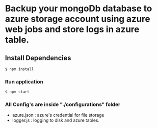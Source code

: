# Backup your mongoDb database to azure storage account using azure web jobs and store logs in azure table. 

## Install Dependencies

```bash
$ npm install
```

### Run application 

```bash
$ npm start
```

### All Config's are inside "./configurations" folder
-   azure.json : azure's credential for file storage
-   logger.js : logging to disk and azure tables.
